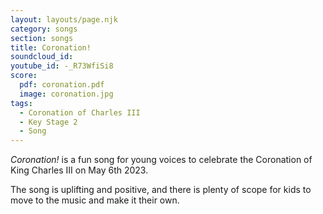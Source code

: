 ```yaml
---
layout: layouts/page.njk
category: songs
section: songs
title: Coronation!
soundcloud_id:
youtube_id: -_R73WfiSi8
score:
  pdf: coronation.pdf
  image: coronation.jpg
tags:
  - Coronation of Charles III
  - Key Stage 2
  - Song
---
```


*Coronation!* is a fun song for young voices to celebrate the Coronation of King Charles III on May 6th 2023.

The song is uplifting and positive, and there is plenty of scope for kids to move to the music and make it their own.

